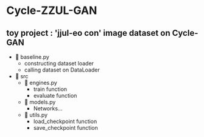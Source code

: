 # Cycle-ZZUL-GAN   
toy project : 'jjul-eo con' image dataset on Cycle-GAN   
---   
- :page_facing_up: baseline.py   
  - constructing dataset loader   
  - calling dataset on DataLoader   
- :file_folder: src   
  - :page_facing_up: engines.py   
    - train function
    - evaluate function
  - :page_facing_up: models.py   
    - Networks...   
  - :page_facing_up: utils.py
    - load_checkpoint function
    - save_checkpoint function
